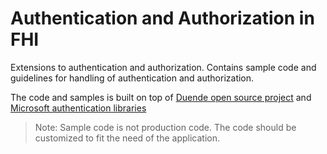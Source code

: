# Authentication and Authorization in FHI

Extensions to authentication and authorization. Contains sample code and guidelines for handling of authentication and authorization. 

The code and samples is built on top of [Duende open source project](https://github.com/DuendeSoftware/foss)
and [Microsoft authentication libraries](https://learn.microsoft.com/en-us/aspnet/core/security/authentication/?view=aspnetcore-9.0#authentication-handler)

> Note: Sample code is not production code. The code should be customized to fit the need of the application.